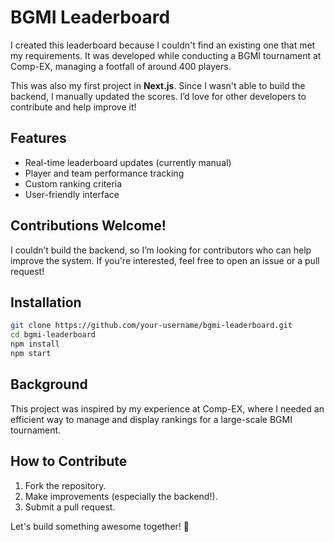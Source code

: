 # BGMI Leaderboard

I created this leaderboard because I couldn't find an existing one that met my requirements. It was developed while conducting a BGMI tournament at Comp-EX, managing a footfall of around 400 players.

This was also my first project in **Next.js**. Since I wasn't able to build the backend, I manually updated the scores. I’d love for other developers to contribute and help improve it!

## Features
- Real-time leaderboard updates (currently manual)
- Player and team performance tracking
- Custom ranking criteria
- User-friendly interface

## Contributions Welcome!  
I couldn’t build the backend, so I’m looking for contributors who can help improve the system. If you're interested, feel free to open an issue or a pull request!

## Installation
```sh
git clone https://github.com/your-username/bgmi-leaderboard.git
cd bgmi-leaderboard
npm install
npm start
```

## Background
This project was inspired by my experience at Comp-EX, where I needed an efficient way to manage and display rankings for a large-scale BGMI tournament.

## How to Contribute
1. Fork the repository.
2. Make improvements (especially the backend!).
3. Submit a pull request.

Let's build something awesome together! 🚀
